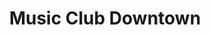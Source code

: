 ---
title: "Music Club Downtown"
url: /ciudad-de-mexico/music-club-downtown/
shop: instrumento musical
---